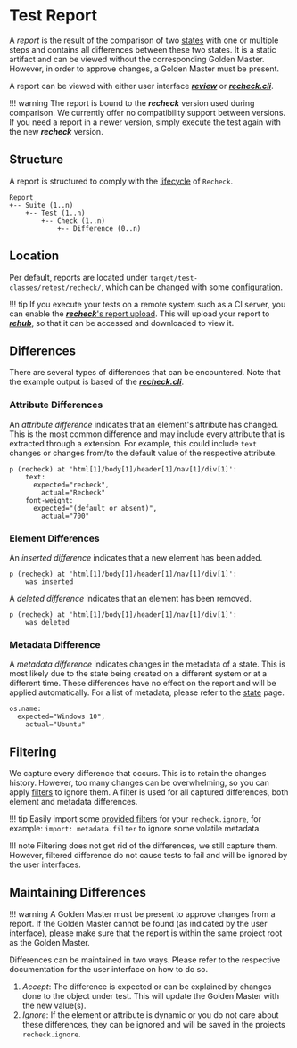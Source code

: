 # Test Report

A *report* is the result of the comparison of two [states](state.md) with one or multiple steps and contains all differences between these two states. It is a static artifact and can be viewed without the corresponding Golden Master. However, in order to approve changes, a Golden Master must be present.

A report can be viewed with either user interface [***review***](../../review/installation.md) or [***recheck.cli***](https://github.com/retest/recheck.cli).

!!! warning
    The report is bound to the ***recheck*** version used during comparison. We currently offer no compatibility support between versions. If you need a report in a newer version, simply execute the test again with the new ***recheck*** version.

## Structure

A report is structured to comply with the [lifecycle](../introduction/usage.md) of `Recheck`.

```text
Report
+-- Suite (1..n)
    +-- Test (1..n)
        +-- Check (1..n)
            +-- Difference (0..n)
```

## Location

Per default, reports are located under `target/test-classes/retest/recheck/`, which can be changed with some [configuration](../usage/configuration.md).

!!! tip
    If you execute your tests on a remote system such as a CI server, you can enable the [***recheck***'s report upload](../../recheck-web/tutorial/upload-test-reports-to-rehub.md). This will upload your report to [***rehub***](https://rehub.retest.de), so that it can be accessed and downloaded to view it.

## Differences

There are several types of differences that can be encountered. Note that the example output is based of the [***recheck.cli***](https://github.com/retest/recheck.cli).

### Attribute Differences

An *attribute difference* indicates that an element's attribute has changed. This is the most common difference and may include every attribute that is extracted through a extension. For example, this could include `text` changes or changes from/to the default value of the respective attribute.

```text
p (recheck) at 'html[1]/body[1]/header[1]/nav[1]/div[1]':
    text:
      expected="recheck",
        actual="Recheck"
    font-weight:
      expected="(default or absent)",
        actual="700"
```

### Element Differences

An *inserted difference* indicates that a new element has been added.

```text
p (recheck) at 'html[1]/body[1]/header[1]/nav[1]/div[1]':
    was inserted
```

A *deleted difference* indicates that an element has been removed.

```text
p (recheck) at 'html[1]/body[1]/header[1]/nav[1]/div[1]':
    was deleted
```

### Metadata Difference

A *metadata difference* indicates changes in the metadata of a state. This is most likely due to the state being created on a different system or at a different time. These differences have no effect on the report and will be applied automatically. For a list of metadata, please refer to the [state](state.md) page.

```text
os.name:
  expected="Windows 10",
    actual="Ubuntu"
```

## Filtering

We capture every difference that occurs. This is to retain the changes history. However, too many changes can be overwhelming, so you can apply [filters](../usage/filter.md) to ignore them. A filter is used for all captured differences, both element and metadata differences.

!!! tip
    Easily import some [provided filters](https://github.com/retest/recheck/tree/master/src/main/resources/filter) for your `recheck.ignore`, for example: `import: metadata.filter` to ignore some volatile metadata.

!!! note
    Filtering does not get rid of the differences, we still capture them. However, filtered difference do not cause tests to fail and will be ignored by the user interfaces.

## Maintaining Differences

!!! warning
    A Golden Master must be present to approve changes from a report. If the Golden Master cannot be found (as indicated by the user interface), please make sure that the report is within the same project root as the Golden Master.

Differences can be maintained in two ways. Please refer to the respective documentation for the user interface on how to do so.

1. *Accept*: The difference is expected or can be explained by changes done to the object under test. This will update the Golden Master with the new value(s).
2. *Ignore*: If the element or attribute is dynamic or you do not care about these differences, they can be ignored and will be saved in the projects `recheck.ignore`.
